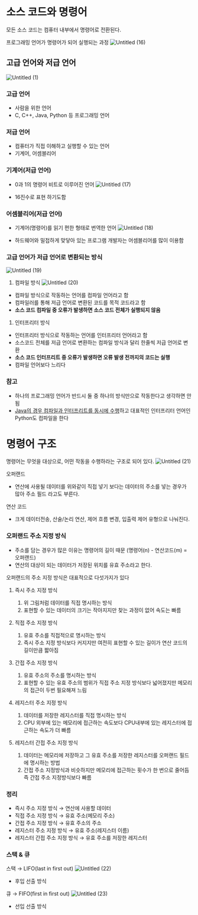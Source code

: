 # 소스 코드와 명령어

모든 소스 코드는 컴퓨터 내부에서 명령어로 전환된다.

프로그래밍 언어가 명령어가 되어 실행되는 과정
![Untitled (16)](https://github.com/youyoung-study/computer-science-cs/assets/112849712/fb4c1143-1ac2-4f64-b13c-7f07e62b169c)

## 고급 언어와 저급 언어
![Untitled (1)](https://github.com/youyoung-study/computer-science-cs/assets/112849712/b819e460-aeb4-4f55-bc23-2d7fe15af1b9)

### 고급 언어

- 사람을 위한 언어
- C, C++, Java, Python 등 프로그래밍 언어

### 저급 언어

- 컴퓨터가 직접 이해하고 실행할 수 있는 언어
- 기계어, 어셈블리어

### 기계어(저급 언어)

- 0과 1의 명령어 비트로 이루어진 언어
![Untitled (17)](https://github.com/youyoung-study/computer-science-cs/assets/112849712/f944148f-f86f-4321-ba69-de20eb5d3007)

- 16진수로 표현 하기도함

### 어셈블리어(저급 언어)

- 기계어(명령어)를 읽기 편한 형태로 번역한 언어
![Untitled (18)](https://github.com/youyoung-study/computer-science-cs/assets/112849712/3dacd806-b463-4f32-b6cb-77782b116296)


- 하드웨어와 밀접하게 맞닿아 있는 프로그램 개발자는 어셈블리어를 많이 이용함

### 고급 언어가 저급 언어로 변환되는 방식

![Untitled (19)](https://github.com/youyoung-study/computer-science-cs/assets/112849712/f67c5b24-7c61-4e14-b061-f505a45d3158)


1. 컴파일 방식
![Untitled (20)](https://github.com/youyoung-study/computer-science-cs/assets/112849712/ae73ade9-417e-4a77-8382-d9847a9eae01)


- 컴파일 방식으로 작동하는 언어를 컴파일 언어라고 함
- 컴파일러를  통해 저급 언어로 변환된 코드를 목적 코드라고 함
- **소스 코드 컴파일 중 오류가 발생하면 소스 코드 전체가 실행되지 않음**

1. 인터프리터 방식
- 인터프리터 방식으로 작동하는 언어를 인터프리터 언어라고 함
- 소스코드 전체를 저급 언어로 변환하는 컴파일 방식과 달리 한줄씩 저급 언어로 변환
- **소스 코드 인터프리트 중 오류가 발생하면 오류 발생 전까지의 코드는 실행**
- 컴파일 언어보다 느리다

### 참고

- 하나의 프로그래밍 언어가 반드시 둘 중 하나의 방식만으로 작동한다고 생각하면 안됨
- [Java의 경우 컴파일과 인터프리트를 동시에 수행](https://jooona.tistory.com/157)하고 대표적인 인터프리터 언어인 Python도 컴파일을 한다

# 명령어 구조

명령어는 무엇을 대상으로, 어떤 작동을 수행하라는 구조로 되어 있다.
![Untitled (21)](https://github.com/youyoung-study/computer-science-cs/assets/112849712/2cc1e172-0e1a-4f9f-9188-127fb998fc45)

오퍼랜드

- 연산에 사용될 데이터를 위와같이 직접 넣기 보다는 데이터의 주소를 넣는 경우가 많아 주소 필드 라고도 부른다.

연산 코드

- 크게 데이터전송, 산술/논리 연산, 제어 흐름 변경, 입출력 제어 유형으로 나눠진다.

### 오퍼랜드 주소 지정 방식

- 주소를 담는 경우가 많은 이유는 명령어의 길이 때문 (명령어(n) - 연산코드(m) = 오퍼랜드)
- 연산의 대상이 되는 데이터가 저장된 위치를 유효 주소라고 한다.

오퍼랜드의 주소 지정 방식은 대표적으로 다섯가지가 있다

1. 즉시 주소 지정 방식
    1. 위 그림처럼 데이터를 직접 명시하는 방식
    2. 표현할 수 있는 데이터의 크기는 작아지지만 찾는 과정이 없어 속도는 빠름

2. 직접 주소 지정 방식
    1. 유효 주소를 직접적으로 명시하는 방식
    2. 즉시 주소 지정 방식보다 커지지만 여전히 표현할 수 있는 길이가 연산 코드의 길이만큼 짧아짐
3. 간접 주소 지정 방식
    1. 유효 주소의 주소를 명시하는 방식
    2. 표현할 수 있는 유효 주소의 범위가 직접 주소 지정 방식보다 넓어졌지만 메모리의 접근이 두번 필요해져 느림
4. 레지스터 주소 지정 방식
    1. 데이터를 저장한 레지스터를 직접 명시하는 방식
    2. CPU 외부에 있는 메모리에 접근하는 속도보다 CPU내부에 있는 레지스터에 접근하는 속도가 더 빠름
5. 레지스터 간접 주소 지정 방식
    1. 데이터는 메모리에 저장하고 그 유효 주소를 저장한 레지스터를 오퍼랜드 필드에 명시하는 방법
    2. 간접 주소 지정방식과 비슷하지만 메모리에 접근하는 횟수가 한 번으로 줄어듬 즉 간접 주소 지정방식보다 빠름

### 정리

- 즉시 주소 지정 방식 → 연산에 사용할 데이터
- 직접 주소 지정 방식 → 유효 주소(메모리 주소)
- 간접 주소 지정 방식 → 유효 주소의 주소
- 레지스터 주소 지정 방식 → 유효 주소(레지스터 이름)
- 레지스터 간접 주소 지정 방식 → 유효 주소를 저장한 레지스터

### 스택 & 큐

스택 → LIFO(last in first out)
![Untitled (22)](https://github.com/youyoung-study/computer-science-cs/assets/112849712/0af3a118-fff7-4cdc-adcd-d8681715eec6)


- 후입 선출 방식

큐 → FIFO(first in first out)
![Untitled (23)](https://github.com/youyoung-study/computer-science-cs/assets/112849712/7383e369-ca15-4d80-9b5c-3825146faca5)


- 선입 선출 방식
